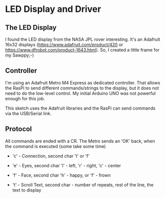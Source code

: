 # LED Display and Driver

## The LED Display

I found the LED display from the NASA JPL rover interesting. It's an Adafruit 16x32 displays
(https://www.adafruit.com/product/420 or https://www.dfrobot.com/product-1643.html). So, I created
a little frame for my Sawppy;-)

## Controller

I'm using an Adafruit Metro M4 Express as dedicated controller. That allows the RasPi to send different
commands/strings to the display, but it does not need to do the low-level control. My initial
Arduino UNO was not powerful enough for this job.

This sketch uses the Adafruit libraries and the RasPi can send commands via the USB/Serial link.

## Protocol

All commands are ended with a CR. The Metro sends an 'OK' back, when the command is executed (some take some time)

- 'c' - Connection, second char 't' or 'f'
- 'e' - Eyes, second char 'l' - left, 'r' - right, 'c' - center
- 'f' - Face, second char 'h' - happy, or 'f' - frown

- 't' - Scroll Text, second char - number of repeats, rest of the line, the text to display
